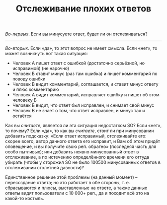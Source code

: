 ﻿---
title: "Отслеживание плохих ответов"
se.owner.user_id: 276432
se.owner.display_name: "return"
se.owner.link: "https://ru.meta.stackoverflow.com/users/276432/return"
se.link: "https://ru.meta.stackoverflow.com/questions/10572/%d0%9e%d1%82%d1%81%d0%bb%d0%b5%d0%b6%d0%b8%d0%b2%d0%b0%d0%bd%d0%b8%d0%b5-%d0%bf%d0%bb%d0%be%d1%85%d0%b8%d1%85-%d0%be%d1%82%d0%b2%d0%b5%d1%82%d0%be%d0%b2"
se.question_id: 10572
se.post_type: question
---
<p><em>Во-первых</em>. Если вы минусуете ответ, будет ли он отслеживаться?</p>
<hr />
<p><em>Во-вторых</em>. Если «да», то этот вопрос не имеет смысла. Если «нет», то может возникнуть вот такая ситуация:</p>
<ul>
<li>Человек A пишет ответ с ошибкой (достаточно серьёзной, но исправимой) (не нарочно)</li>
<li>Человек Б ставит минус (раз там ошибка) и пишет комментарий по поводу ошибки</li>
<li>Человек В видит комментарий, соглашается, и ставит минус ответу и плюс комментарию</li>
<li>Человек А видит комментарий, исправляет ошибку и пишет об этом человеку Б</li>
<li>Человек Б видит, что ответ был исправлен, и снимает свой минус</li>
<li>Человек В не знает о том, что ответ исправлен, и минус так и остаётся</li>
</ul>
<p>Как вы <em>считаете</em>, является ли эта ситуация недостатком SO? Если «нет», то почему? Если «да», то как вы <em>считаете</em>, стоит ли при минусовании добавить подсказку: «Если ответ исправимый, отслеживайте его: скорее всего, автор данного ответа его исправит, и Вам об этом придёт оповещение, и вы получите свою реп. обратно» (последняя часть для особо пытливых); или добавить неявно минусованный ответ в отслеживание, а по истечению определённого времени его оттуда убирать (чтобы у сторожил SO не было 100500 минусованных ответов в отслеживании столетней давности)?</p>
<p>Единственное решение этой проблемы (на данный момент) – пересоздание ответа; но это работает в обе стороны, т. е. сбрасываются и плюсы, выставленные на ответе, а также данные ответы видят пользователи с 10 000+ реп., да и походит всё это на какой-то костыль.</p>
